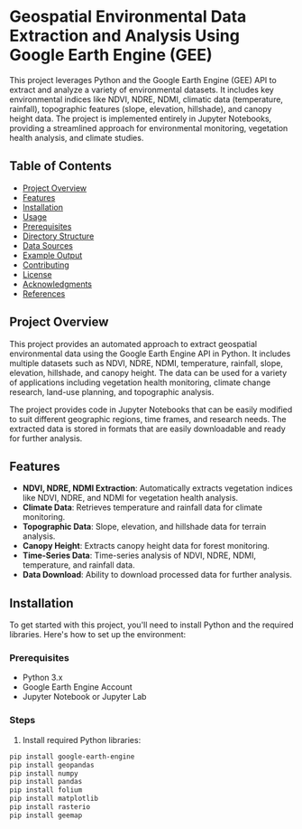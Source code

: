 
# Geospatial Environmental Data Extraction and Analysis Using Google Earth Engine (GEE)

This project leverages Python and the Google Earth Engine (GEE) API to extract and analyze a variety of environmental datasets. It includes key environmental indices like NDVI, NDRE, NDMI, climatic data (temperature, rainfall), topographic features (slope, elevation, hillshade), and canopy height data. The project is implemented entirely in Jupyter Notebooks, providing a streamlined approach for environmental monitoring, vegetation health analysis, and climate studies.

## Table of Contents

- [Project Overview](#project-overview)
- [Features](#features)
- [Installation](#installation)
- [Usage](#usage)
- [Prerequisites](#prerequisites)
- [Directory Structure](#directory-structure)
- [Data Sources](#data-sources)
- [Example Output](#example-output)
- [Contributing](#contributing)
- [License](#license)
- [Acknowledgments](#acknowledgments)
- [References](#references)

## Project Overview

This project provides an automated approach to extract geospatial environmental data using the Google Earth Engine API in Python. It includes multiple datasets such as NDVI, NDRE, NDMI, temperature, rainfall, slope, elevation, hillshade, and canopy height. The data can be used for a variety of applications including vegetation health monitoring, climate change research, land-use planning, and topographic analysis.

The project provides code in Jupyter Notebooks that can be easily modified to suit different geographic regions, time frames, and research needs. The extracted data is stored in formats that are easily downloadable and ready for further analysis.

## Features

- **NDVI, NDRE, NDMI Extraction**: Automatically extracts vegetation indices like NDVI, NDRE, and NDMI for vegetation health analysis.
- **Climate Data**: Retrieves temperature and rainfall data for climate monitoring.
- **Topographic Data**: Slope, elevation, and hillshade data for terrain analysis.
- **Canopy Height**: Extracts canopy height data for forest monitoring.
- **Time-Series Data**: Time-series analysis of NDVI, NDRE, NDMI, temperature, and rainfall data.
- **Data Download**: Ability to download processed data for further analysis.

## Installation

To get started with this project, you'll need to install Python and the required libraries. Here's how to set up the environment:

### Prerequisites

- Python 3.x
- Google Earth Engine Account
- Jupyter Notebook or Jupyter Lab

### Steps

1. Install required Python libraries:

```bash
pip install google-earth-engine
pip install geopandas
pip install numpy
pip install pandas
pip install folium
pip install matplotlib
pip install rasterio
pip install geemap
